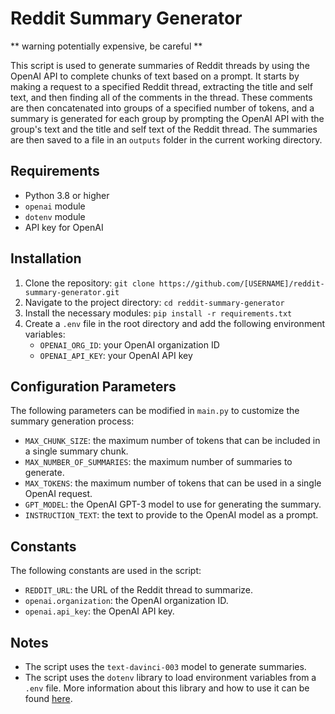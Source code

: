 # Reddit Summary Generator

** warning potentially expensive, be careful **

This script is used to generate summaries of Reddit threads by using the OpenAI API to complete chunks of text based on a prompt. It starts by making a request to a specified Reddit thread, extracting the title and self text, and then finding all of the comments in the thread. These comments are then concatenated into groups of a specified number of tokens, and a summary is generated for each group by prompting the OpenAI API with the group's text and the title and self text of the Reddit thread. The summaries are then saved to a file in an `outputs` folder in the current working directory.
## Requirements

-   Python 3.8 or higher
-   `openai` module
-   `dotenv` module
-   API key for OpenAI

## Installation

1.  Clone the repository: `git clone https://github.com/[USERNAME]/reddit-summary-generator.git`
2.  Navigate to the project directory: `cd reddit-summary-generator`
3.  Install the necessary modules: `pip install -r requirements.txt`
4.  Create a `.env` file in the root directory and add the following environment variables:
    -   `OPENAI_ORG_ID`: your OpenAI organization ID
    -   `OPENAI_API_KEY`: your OpenAI API key

## Configuration Parameters

The following parameters can be modified in `main.py` to customize the summary generation process:

-   `MAX_CHUNK_SIZE`: the maximum number of tokens that can be included in a single summary chunk.
-   `MAX_NUMBER_OF_SUMMARIES`: the maximum number of summaries to generate.
-   `MAX_TOKENS`: the maximum number of tokens that can be used in a single OpenAI request.
-   `GPT_MODEL`: the OpenAI GPT-3 model to use for generating the summary.
-   `INSTRUCTION_TEXT`: the text to provide to the OpenAI model as a prompt.

## Constants

The following constants are used in the script:

-   `REDDIT_URL`: the URL of the Reddit thread to summarize.
-   `openai.organization`: the OpenAI organization ID.
-   `openai.api_key`: the OpenAI API key.

## Notes

-   The script uses the `text-davinci-003` model to generate summaries.
-   The script uses the `dotenv` library to load environment variables from a `.env` file. More information about this library and how to use it can be found [here](https://pypi.org/project/python-dotenv/).